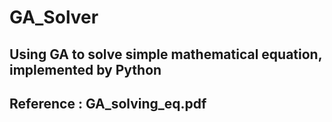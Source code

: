 # GA_Solver

## Using GA to solve simple mathematical equation, implemented by Python

## Reference : GA_solving_eq.pdf
